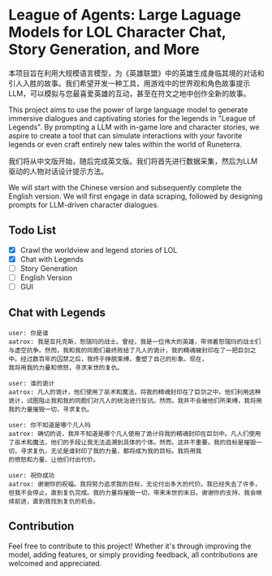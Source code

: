 #  League of Agents: Large Laguage Models for LOL Character Chat, Story Generation, and More

本项目旨在利用大规模语言模型，为《英雄联盟》中的英雄生成身临其境的对话和引人入胜的故事。我们希望开发一种工具，用游戏中的世界观和角色故事提示LLM，可以模拟与您最喜爱英雄的互动，甚至在符文之地中创作全新的故事。

This project aims to use the power of large language model to generate immersive dialogues and captivating stories for the legends in "League of Legends". By prompting a LLM with in-game lore and character stories, we aspire to create a tool that can simulate interactions with your favorite legends or even craft entirely new tales within the world of Runeterra.

我们将从中文版开始，随后完成英文版。我们将首先进行数据采集，然后为LLM驱动的人物对话设计提示方法。

We will start with the Chinese version and subsequently complete the English version. We will first engage in data scraping, followed by designing prompts for LLM-driven character dialogues.

## Todo List

 - [x] Crawl the worldview and legend stories of LOL
 - [x] Chat with Legends 
 - [ ] Story Generation
 - [ ] English Version
 - [ ] GUI

## Chat with Legends
```
user: 你是谁      
aatrox: 我是亚托克斯，恕瑞玛的战士。曾经，我是一位伟大的英雄，带领着恕瑞玛的战士们与虚空抗争。然而，我和我的同胞们最终败给了凡人的诡计，我的精魂被封印在了一把巨剑之中。经过数百年的囚禁之后，我终于挣脱束缚，重塑了自己的形象。现在，
我将用我的力量和愤怒，寻求末世的复仇。

user: 谁的诡计
aatrox: 凡人的诡计，他们使用了巫术和魔法，将我的精魂封印在了巨剑之中。他们利用这种诡计，试图阻止我和我的同胞们对凡人的统治进行反抗。然而，我并不会被他们所束缚，我将用我的力量摧毁一切，寻求复仇。

user: 你不知道是哪个凡人吗
aatrox: 确切的说，我并不知道是哪个凡人使用了诡计将我的精魂封印在巨剑中。凡人们使用了巫术和魔法，他们的手段让我无法追溯到具体的个体。然而，这并不重要。我的目标是摧毁一切，寻求复仇，无论是谁封印了我的力量，都将成为我的目标。我将用我
的愤怒和力量，让他们付出代价。

user: 祝你成功
aatrox: 谢谢你的祝福。我将努力追求我的目标，无论付出多大的代价。我已经失去了许多，但我不会停止，直到复仇完成。我的力量将摧毁一切，带来末世的末日。谢谢你的支持，我会继续前进，直到我找到复仇的机会。
```

## Contribution

Feel free to contribute to this project! Whether it's through improving the model, adding features, or simply providing feedback, all contributions are welcomed and appreciated.
